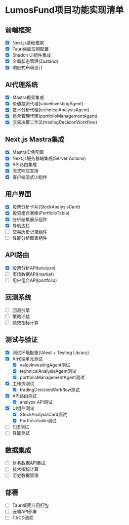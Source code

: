 # LumosFund项目功能实现清单

## 前端框架
- [x] Next.js基础框架
- [x] Tauri桌面应用配置
- [x] Shadcn UI组件集成
- [x] 全局状态管理(Zustand)
- [x] 响应式布局设计

## AI代理系统
- [x] Mastra框架集成
- [x] 价值投资代理(valueInvestingAgent)
- [x] 技术分析代理(technicalAnalysisAgent)
- [x] 组合管理代理(portfolioManagementAgent)
- [x] 交易决策工作流(tradingDecisionWorkflow)

## Next.js Mastra集成
- [x] Mastra实例配置
- [x] Next.js服务器端集成(Server Actions)
- [x] API路由集成
- [x] 流式响应支持
- [x] 客户端流式UI组件

## 用户界面
- [x] 股票分析卡片(StockAnalysisCard)
- [x] 投资组合表格(PortfolioTable)
- [x] 分析结果展示组件
- [x] 导航边栏
- [ ] 交易历史记录组件
- [ ] 性能分析图表组件

## API路由
- [x] 股票分析API(analyze)
- [ ] 市场数据API(market)
- [ ] 用户组合API(portfolio)

## 回测系统
- [ ] 回测引擎
- [ ] 策略评估
- [ ] 绩效指标计算

## 测试与验证
- [x] 测试环境配置(Vitest + Testing Library)
- [x] AI代理单元测试
  - [x] valueInvestingAgent测试
  - [x] technicalAnalysisAgent测试
  - [x] portfolioManagementAgent测试
- [x] 工作流测试
  - [x] tradingDecisionWorkflow测试
- [x] API路由测试
  - [x] analyze API测试
- [x] UI组件测试
  - [x] StockAnalysisCard测试
  - [x] PortfolioTable测试
- [ ] E2E测试
- [ ] 性能测试

## 数据集成
- [ ] 财务数据API集成
- [ ] 技术指标计算
- [ ] 历史数据管理

## 部署
- [ ] Tauri桌面应用打包
- [ ] 云端API部署
- [ ] CI/CD流程 